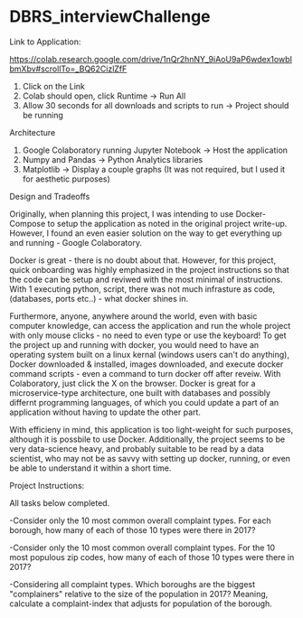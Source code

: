# DBRS_interviewChallenge

Link to Application:

https://colab.research.google.com/drive/1nQr2hnNY_9iAoU9aP6wdex1owbIbmXbv#scrollTo=_BQ62CizlZfF

1. Click on the Link
2. Colab should open, click Runtime -> Run All
3. Allow 30 seconds for all downloads and scripts to run -> Project should be running

Architecture
1. Google Colaboratory running Jupyter Notebook -> Host the application
2. Numpy and Pandas -> Python Analytics libraries
3. Matplotlib -> Display a couple graphs (It was not required, but I used it for aesthetic purposes)

Design and Tradeoffs

Originally, when planning this project, I was intending to use Docker-Compose to setup the application as noted in the original project write-up.  However, I found an even easier solution on the way to get everything up and running - Google Colaboratory.  

Docker is great - there is no doubt about that.  However, for this project, quick onboarding was highly emphasized in the project instructions so that the code can be setup and reviwed with the most minimal of instructions. With 1 executing python, script, there was not much infrasture as code, (databases, ports etc..) - what docker shines in.  

Furthermore, anyone, anywhere around the world, even with basic computer knowledge, can access the application and run the whole project with only mouse clicks - no need to even type or use the keyboard!  To get the project up and running with docker, you would need to have an operating system built on a linux kernal (windows users can't do anything), Docker downloaded & installed, images downloaded, and execute docker command scripts - even a command to turn docker off after reveiw. With Colaboratory, just click the X on the browser. Docker is great for a microservice-type architecture, one built with databases and possibly differnt programming languages, of which you could update a part of an application without having to update the other part.  

With efficieny in mind, this application is too light-weight for such purposes, although it is possbile to use Docker.  Additionally, the project seems to be very data-science heavy, and probably suitable to be read by a data scientist, who may not be as savvy with setting up docker, running, or even be able to understand it within a short time.  

Project Instructions:

All tasks below completed. 

-Consider only the 10 most common overall complaint types. For each borough, how many of each of those 10 types were there in 2017?

-Consider only the 10 most common overall complaint types.  For the 10 most populous zip codes, how many of each of those 10 types were there in 2017?

-Considering all complaint types. Which boroughs are the biggest "complainers" relative to the size of the population in 2017? Meaning, calculate a complaint-index that adjusts for population of the borough.

